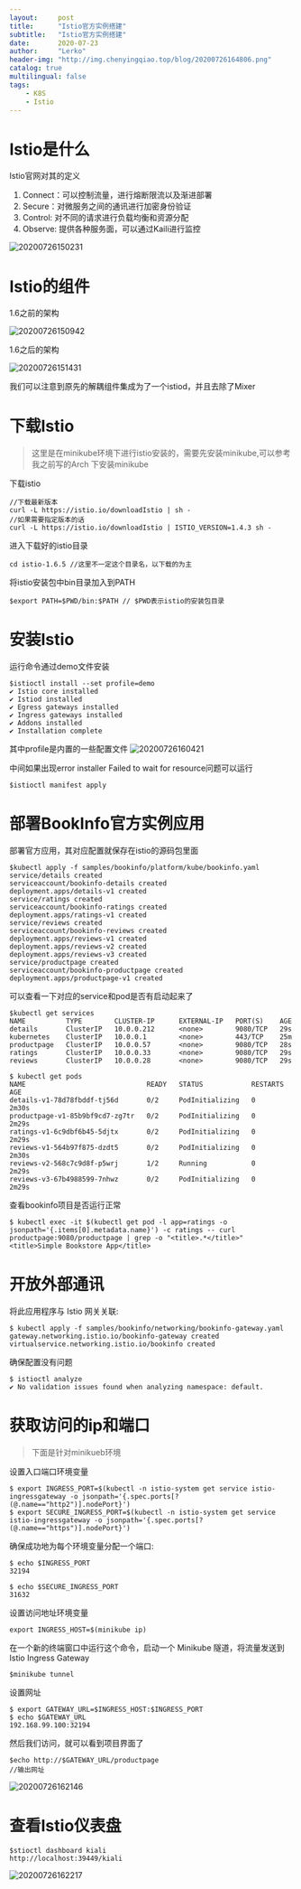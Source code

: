```yaml
---
layout:     post
title:      "Istio官方实例搭建"
subtitle:   "Istio官方实例搭建"
date:       2020-07-23
author:     "Lerko"
header-img: "http://img.chenyingqiao.top/blog/20200726164806.png"
catalog: true
multilingual: false
tags:
    - K8S
    - Istio
---
```



# Istio是什么

Istio官网对其的定义

1. Connect：可以控制流量，进行熔断限流以及渐进部署
2. Secure：对微服务之间的通讯进行加密身份验证
3. Control: 对不同的请求进行负载均衡和资源分配
4. Observe: 提供各种服务面，可以通过Kaili进行监控


![20200726150231](http://img.chenyingqiao.top/blog/20200726150231.png)



# Istio的组件

1.6之前的架构

![20200726150942](http://img.chenyingqiao.top/blog/20200726150942.png)


1.6之后的架构

![20200726151431](http://img.chenyingqiao.top/blog/20200726151431.png)

我们可以注意到原先的解耦组件集成为了一个istiod，并且去除了Mixer

# 下载Istio

> 这里是在minikube环境下进行istio安装的，需要先安装minikube,可以参考我之前写的Arch 下安装minikube


下载istio

```shell
//下载最新版本
curl -L https://istio.io/downloadIstio | sh -
//如果需要指定版本的话
curl -L https://istio.io/downloadIstio | ISTIO_VERSION=1.4.3 sh -
```

进入下载好的istio目录

```shell
cd istio-1.6.5 //这里不一定这个目录名，以下载的为主
```

将istio安装包中bin目录加入到PATH

```shell
$export PATH=$PWD/bin:$PATH // $PWD表示istio的安装包目录
```

# 安装Istio

运行命令通过demo文件安装
```shell
$istioctl install --set profile=demo
✔ Istio core installed
✔ Istiod installed
✔ Egress gateways installed
✔ Ingress gateways installed
✔ Addons installed
✔ Installation complete
```

其中profile是内置的一些配置文件
![20200726160421](http://img.chenyingqiao.top/blog/20200726160421.png)


中间如果出现error installer Failed to wait for resource问题可以运行
```shell
$istioctl manifest apply
```

# 部署BookInfo官方实例应用

部署官方应用，其对应配置就保存在istio的源码包里面

```shell
$kubectl apply -f samples/bookinfo/platform/kube/bookinfo.yaml
service/details created
serviceaccount/bookinfo-details created
deployment.apps/details-v1 created
service/ratings created
serviceaccount/bookinfo-ratings created
deployment.apps/ratings-v1 created
service/reviews created
serviceaccount/bookinfo-reviews created
deployment.apps/reviews-v1 created
deployment.apps/reviews-v2 created
deployment.apps/reviews-v3 created
service/productpage created
serviceaccount/bookinfo-productpage created
deployment.apps/productpage-v1 created
```

可以查看一下对应的service和pod是否有启动起来了

```shell
$kubectl get services
NAME          TYPE        CLUSTER-IP      EXTERNAL-IP   PORT(S)    AGE
details       ClusterIP   10.0.0.212      <none>        9080/TCP   29s
kubernetes    ClusterIP   10.0.0.1        <none>        443/TCP    25m
productpage   ClusterIP   10.0.0.57       <none>        9080/TCP   28s
ratings       ClusterIP   10.0.0.33       <none>        9080/TCP   29s
reviews       ClusterIP   10.0.0.28       <none>        9080/TCP   29s

$ kubectl get pods
NAME                              READY   STATUS            RESTARTS   AGE
details-v1-78d78fbddf-tj56d       0/2     PodInitializing   0          2m30s
productpage-v1-85b9bf9cd7-zg7tr   0/2     PodInitializing   0          2m29s
ratings-v1-6c9dbf6b45-5djtx       0/2     PodInitializing   0          2m29s
reviews-v1-564b97f875-dzdt5       0/2     PodInitializing   0          2m30s
reviews-v2-568c7c9d8f-p5wrj       1/2     Running           0          2m29s
reviews-v3-67b4988599-7nhwz       0/2     PodInitializing   0          2m29s
```

查看bookinfo项目是否运行正常

```shell
$ kubectl exec -it $(kubectl get pod -l app=ratings -o jsonpath='{.items[0].metadata.name}') -c ratings -- curl productpage:9080/productpage | grep -o "<title>.*</title>"
<title>Simple Bookstore App</title>
```

# 开放外部通讯

将此应用程序与 Istio 网关关联:

```shell
$ kubectl apply -f samples/bookinfo/networking/bookinfo-gateway.yaml
gateway.networking.istio.io/bookinfo-gateway created
virtualservice.networking.istio.io/bookinfo created
```

确保配置没有问题

```shell
$ istioctl analyze
✔ No validation issues found when analyzing namespace: default.
```

# 获取访问的ip和端口

> 下面是针对minikueb环境

设置入口端口环境变量

```shell
$ export INGRESS_PORT=$(kubectl -n istio-system get service istio-ingressgateway -o jsonpath='{.spec.ports[?(@.name=="http2")].nodePort}')
$ export SECURE_INGRESS_PORT=$(kubectl -n istio-system get service istio-ingressgateway -o jsonpath='{.spec.ports[?(@.name=="https")].nodePort}')
```

确保成功地为每个环境变量分配一个端口:

```shell
$ echo $INGRESS_PORT
32194

$ echo $SECURE_INGRESS_PORT
31632
```

设置访问地址环境变量

```shell
export INGRESS_HOST=$(minikube ip)
```

在一个新的终端窗口中运行这个命令，启动一个 Minikube 隧道，将流量发送到 Istio Ingress Gateway

```shell
$minikube tunnel
```

设置网址

```shell
$ export GATEWAY_URL=$INGRESS_HOST:$INGRESS_PORT
$ echo $GATEWAY_URL
192.168.99.100:32194
```

然后我们访问，就可以看到项目界面了

```shell
$echo http://$GATEWAY_URL/productpage
//输出网址
```

![20200726162146](http://img.chenyingqiao.top/blog/20200726162146.png)

# 查看Istio仪表盘

```shell
$stioctl dashboard kiali
http://localhost:39449/kiali
```

![20200726162217](http://img.chenyingqiao.top/blog/20200726162217.png)